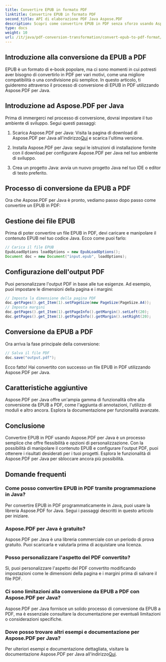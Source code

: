 ```yaml
---
title: Convertire EPUB in formato PDF
linktitle: Convertire EPUB in formato PDF
second_title: API di elaborazione PDF Java Aspose.PDF
description: Scopri come convertire EPUB in PDF senza sforzo usando Aspose.PDF per Java. La nostra guida passo passo semplifica la conversione da EPUB a PDF.
type: docs
weight: 10
url: /it/java/pdf-conversion-transformation/convert-epub-to-pdf-format/
---
```


## Introduzione alla conversione da EPUB a PDF

EPUB è un formato di e-book popolare, ma ci sono momenti in cui potresti aver bisogno di convertirlo in PDF per vari motivi, come una migliore compatibilità o una condivisione più semplice. In questo articolo, ti guideremo attraverso il processo di conversione di EPUB in PDF utilizzando Aspose.PDF per Java.

## Introduzione ad Aspose.PDF per Java

Prima di immergerci nel processo di conversione, dovrai impostare il tuo ambiente di sviluppo. Segui questi passaggi:

1. Scarica Aspose.PDF per Java: Visita la pagina di download di Aspose.PDF per Java all'indirizzo[Qui](https://releases.aspose.com/pdf/java/) e scarica l'ultima versione.

2. Installa Aspose.PDF per Java: segui le istruzioni di installazione fornite con il download per configurare Aspose.PDF per Java nel tuo ambiente di sviluppo.

3. Crea un progetto Java: avvia un nuovo progetto Java nel tuo IDE o editor di testo preferito.

## Processo di conversione da EPUB a PDF

Ora che Aspose.PDF per Java è pronto, vediamo passo dopo passo come convertire un EPUB in PDF:

## Gestione dei file EPUB

Prima di poter convertire un file EPUB in PDF, devi caricare e manipolare il contenuto EPUB nel tuo codice Java. Ecco come puoi farlo:

```java
// Carica il file EPUB
EpubLoadOptions loadOptions = new EpubLoadOptions();
Document doc = new Document("input.epub", loadOptions);
```

## Configurazione dell'output PDF

Puoi personalizzare l'output PDF in base alle tue esigenze. Ad esempio, puoi impostare le dimensioni della pagina e i margini:

```java
// Imposta la dimensione della pagina PDF
doc.getPages().get_Item(1).setPageSize(new PageSize(PageSize.A4));
// Imposta margini
doc.getPages().get_Item(1).getPageInfo().getMargin().setLeft(20);
doc.getPages().get_Item(1).getPageInfo().getMargin().setRight(20);
```

## Conversione da EPUB a PDF

Ora arriva la fase principale della conversione:

```java
// Salva il file PDF
doc.save("output.pdf");
```

Ecco fatto! Hai convertito con successo un file EPUB in PDF utilizzando Aspose.PDF per Java.

## Caratteristiche aggiuntive

Aspose.PDF per Java offre un'ampia gamma di funzionalità oltre alla conversione da EPUB a PDF, come l'aggiunta di annotazioni, l'utilizzo di moduli e altro ancora. Esplora la documentazione per funzionalità avanzate.

## Conclusione

Convertire EPUB in PDF usando Aspose.PDF per Java è un processo semplice che offre flessibilità e opzioni di personalizzazione. Con la possibilità di manipolare il contenuto EPUB e configurare l'output PDF, puoi ottenere i risultati desiderati per i tuoi progetti. Esplora le funzionalità di Aspose.PDF per Java per sbloccare ancora più possibilità.

## Domande frequenti

### Come posso convertire EPUB in PDF tramite programmazione in Java?

Per convertire EPUB in PDF programmaticamente in Java, puoi usare la libreria Aspose.PDF for Java. Segui i passaggi descritti in questo articolo per iniziare.

### Aspose.PDF per Java è gratuito?

Aspose.PDF per Java è una libreria commerciale con un periodo di prova gratuito. Puoi scaricarla e valutarla prima di acquistare una licenza.

### Posso personalizzare l'aspetto del PDF convertito?

Sì, puoi personalizzare l'aspetto del PDF convertito modificando impostazioni come le dimensioni della pagina e i margini prima di salvare il file PDF.

### Ci sono limitazioni alla conversione da EPUB a PDF con Aspose.PDF per Java?

Aspose.PDF per Java fornisce un solido processo di conversione da EPUB a PDF, ma è essenziale consultare la documentazione per eventuali limitazioni o considerazioni specifiche.

### Dove posso trovare altri esempi e documentazione per Aspose.PDF per Java?

 Per ulteriori esempi e documentazione dettagliata, visitare la documentazione Aspose.PDF per Java all'indirizzo[Qui](https://reference.aspose.com/pdf/java/).